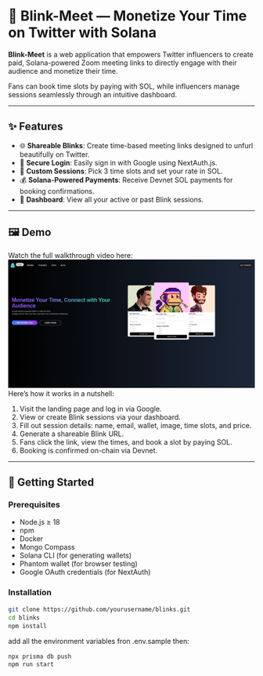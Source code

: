 # 🔗 Blink-Meet — Monetize Your Time on Twitter with Solana

**Blink-Meet** is a web application that empowers Twitter influencers to create paid, Solana-powered Zoom meeting links to directly engage with their audience and monetize their time.

Fans can book time slots by paying with SOL, while influencers manage sessions seamlessly through an intuitive dashboard.

---

## ✨ Features

- 🌐 **Shareable Blinks**: Create time-based meeting links designed to unfurl beautifully on Twitter.
- 🔐 **Secure Login**: Easily sign in with Google using NextAuth.js.
- 📆 **Custom Sessions**: Pick 3 time slots and set your rate in SOL.
- 💰 **Solana-Powered Payments**: Receive Devnet SOL payments for booking confirmations.
- 🧾 **Dashboard**: View all your active or past Blink sessions.

---

## 🖼️ Demo

Watch the full walkthrough video here: [![Watch the demo](public/landingpage.png)]("https://youtu.be/AvDOn6HwFfQ")
Here’s how it works in a nutshell:

1. Visit the landing page and log in via Google.
2. View or create Blink sessions via your dashboard.
3. Fill out session details: name, email, wallet, image, time slots, and price.
4. Generate a shareable Blink URL.
5. Fans click the link, view the times, and book a slot by paying SOL.
6. Booking is confirmed on-chain via Devnet.

---

## 🚀 Getting Started

### Prerequisites

- Node.js ≥ 18
- npm
- Docker
- Mongo Compass
- Solana CLI (for generating wallets)
- Phantom wallet (for browser testing)
- Google OAuth credentials (for NextAuth)

### Installation

```bash
git clone https://github.com/yourusername/blinks.git
cd blinks
npm install
```

add all the environment variables fron .env.sample
then:

```bash
npx prisma db push
npm run start
```

